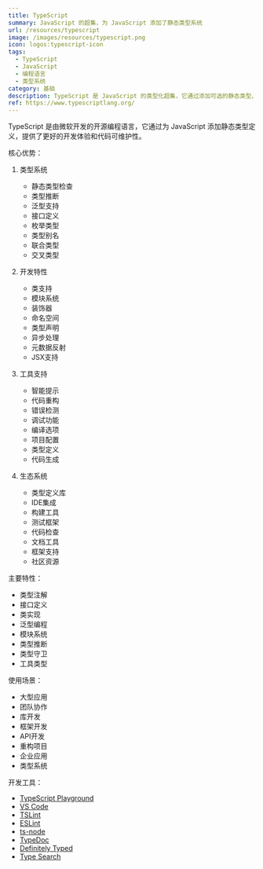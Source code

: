 ```yaml
---
title: TypeScript
summary: JavaScript 的超集，为 JavaScript 添加了静态类型系统
url: /resources/typescript
image: /images/resources/typescript.png
icon: logos:typescript-icon
tags:
  - TypeScript
  - JavaScript
  - 编程语言
  - 类型系统
category: 基础
description: TypeScript 是 JavaScript 的类型化超集，它通过添加可选的静态类型、类和模块等特性，使得开发大型应用更加可靠和高效。
ref: https://www.typescriptlang.org/
---
```


TypeScript 是由微软开发的开源编程语言，它通过为 JavaScript 添加静态类型定义，提供了更好的开发体验和代码可维护性。

核心优势：

1. 类型系统
   - 静态类型检查
   - 类型推断
   - 泛型支持
   - 接口定义
   - 枚举类型
   - 类型别名
   - 联合类型
   - 交叉类型

2. 开发特性
   - 类支持
   - 模块系统
   - 装饰器
   - 命名空间
   - 类型声明
   - 异步处理
   - 元数据反射
   - JSX支持

3. 工具支持
   - 智能提示
   - 代码重构
   - 错误检测
   - 调试功能
   - 编译选项
   - 项目配置
   - 类型定义
   - 代码生成

4. 生态系统
   - 类型定义库
   - IDE集成
   - 构建工具
   - 测试框架
   - 代码检查
   - 文档工具
   - 框架支持
   - 社区资源

主要特性：
- 类型注解
- 接口定义
- 类实现
- 泛型编程
- 模块系统
- 类型推断
- 类型守卫
- 工具类型

使用场景：
- 大型应用
- 团队协作
- 库开发
- 框架开发
- API开发
- 重构项目
- 企业应用
- 类型系统

开发工具：
- [TypeScript Playground](https://www.typescriptlang.org/play)
- [VS Code](https://code.visualstudio.com/)
- [TSLint](https://palantir.github.io/tslint/)
- [ESLint](https://eslint.org/)
- [ts-node](https://github.com/TypeStrong/ts-node)
- [TypeDoc](https://typedoc.org/)
- [Definitely Typed](https://definitelytyped.org/)
- [Type Search](https://www.typescriptlang.org/dt/search)
